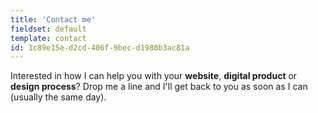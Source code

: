 ```yaml
---
title: 'Contact me'
fieldset: default
template: contact
id: 1c89e15e-d2cd-406f-9bec-d1980b3ac81a
---
```

Interested in how I can help you with your **website**, **digital product** or **design process**? Drop me a line and I'll get back to you as soon as I can (usually the same day).